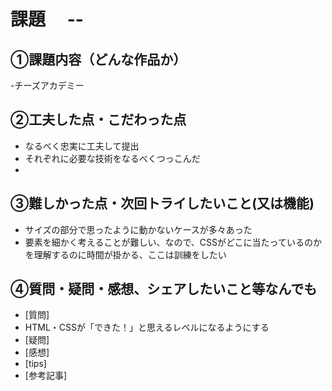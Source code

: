 # 課題　 --

## ①課題内容（どんな作品か）
-チーズアカデミー

## ②工夫した点・こだわった点
- なるべく忠実に工夫して提出
- それぞれに必要な技術をなるべくつっこんだ
- 

## ③難しかった点・次回トライしたいこと(又は機能)
- サイズの部分で思ったように動かないケースが多々あった
- 要素を細かく考えることが難しい、なので、CSSがどこに当たっているのかを理解するのに時間が掛かる、ここは訓練をしたい

## ④質問・疑問・感想、シェアしたいこと等なんでも
- [質問]
- HTML・CSSが「できた！」と思えるレベルになるようにする
- [疑問]
- [感想]
- [tips]
- [参考記事]
